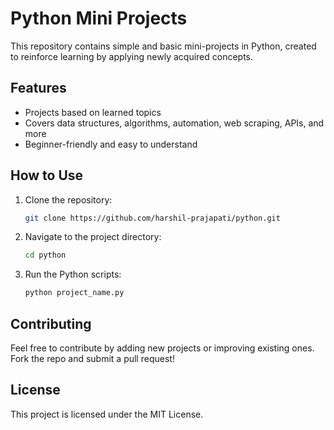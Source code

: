 # Python Mini Projects

This repository contains simple and basic mini-projects in Python, created to reinforce learning by applying newly acquired concepts.

## Features
- Projects based on learned topics
- Covers data structures, algorithms, automation, web scraping, APIs, and more
- Beginner-friendly and easy to understand

## How to Use
1. Clone the repository:
   ```sh
   git clone https://github.com/harshil-prajapati/python.git
   ```
2. Navigate to the project directory:
   ```sh
   cd python
   ```
3. Run the Python scripts:
   ```sh
   python project_name.py
   ```

## Contributing
Feel free to contribute by adding new projects or improving existing ones. Fork the repo and submit a pull request!

## License
This project is licensed under the MIT License.
